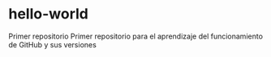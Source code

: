 # hello-world
Primer repositorio
Primer repositorio para el aprendizaje del funcionamiento de GitHub y sus versiones
